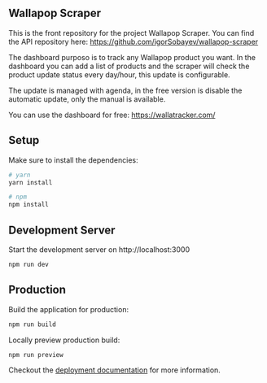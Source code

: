 ## Wallapop Scraper
This is the front repository for the project Wallapop Scraper. You can find the API repository here: https://github.com/igorSobayev/wallapop-scraper

The dashboard purposo is to track any Wallapop product you want. In the dashboard you can add a list of products and the scraper will check the product update status every day/hour, this update is configurable.

The update is managed with agenda, in the free version is disable the automatic update, only the manual is available.

You can use the dashboard for free: https://wallatracker.com/

## Setup

Make sure to install the dependencies:

```bash
# yarn
yarn install

# npm
npm install
```

## Development Server

Start the development server on http://localhost:3000

```bash
npm run dev
```

## Production

Build the application for production:

```bash
npm run build
```

Locally preview production build:

```bash
npm run preview
```

Checkout the [deployment documentation](https://v3.nuxtjs.org/guide/deploy/presets) for more information.
